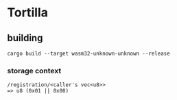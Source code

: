 # Tortilla


## building

```
cargo build --target wasm32-unknown-unknown --release
```


### storage context

```
/registration/<caller's vec<u8>>
=> u8 (0x01 || 0x00)
```
